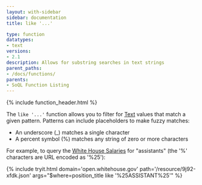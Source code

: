 ```yaml
---
layout: with-sidebar
sidebar: documentation
title: like '...'

type: function
datatypes:
- text 
versions:
- 2.1
description: Allows for substring searches in text strings
parent_paths: 
- /docs/functions/
parents: 
- SoQL Function Listing 
---
```


{% include function_header.html %}

The `like '...'` function allows you to filter for [Text](/docs/datatypes/text.html) values that match a given pattern. Patterns can include placeholders to make fuzzy matches:

- An underscore (&#95;) matches a single character
- A percent symbol (%) matches any string of zero or more characters

For example, to query the [White House Salaries](https://open.whitehouse.gov/d/9j92-xfdk) for "assistants" (the '%' characters are URL encoded as '%25'):

{% include tryit.html domain='open.whitehouse.gov' path='/resource/9j92-xfdk.json' args="$where=position_title like '%25ASSISTANT%25'" %}
